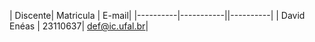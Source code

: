  | Discente| Matricula | E-mail|
|----------|-----------||----------|
| David Enéas | 23110637| def@ic.ufal.br|
